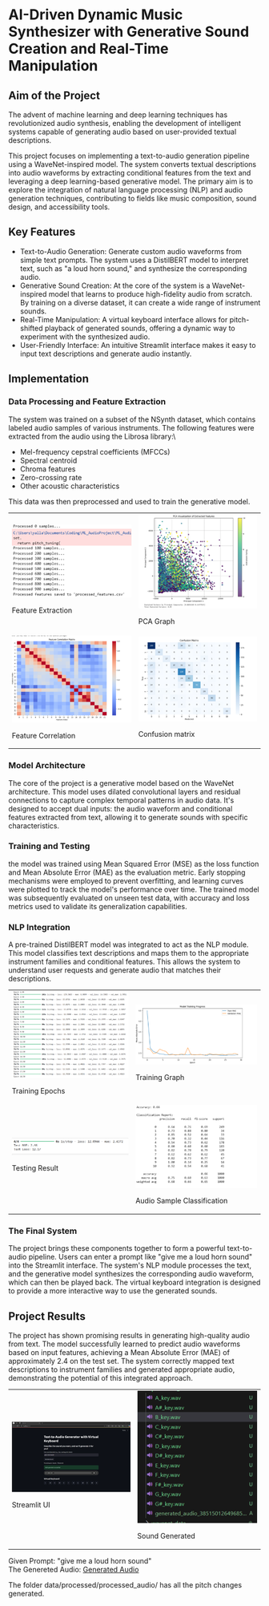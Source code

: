 # AI-Driven Dynamic Music Synthesizer with Generative Sound Creation and Real-Time Manipulation

## Aim of the Project
The advent of machine learning and deep learning techniques has revolutionized audio synthesis, enabling the development of intelligent systems capable of generating audio based on user-provided textual descriptions. 

This project focuses on implementing a text-to-audio generation pipeline using a WaveNet-inspired model. The system converts textual descriptions into audio waveforms by extracting conditional features from the text and leveraging a deep learning-based generative model. The primary aim is to explore the integration of natural language processing (NLP) and audio generation techniques, contributing to fields like music composition, sound design, and accessibility tools.

## Key Features

* Text-to-Audio Generation: Generate custom audio waveforms from simple text prompts. The system uses a DistilBERT model to interpret text, such as "a loud horn sound," and synthesize the corresponding audio.
* Generative Sound Creation: At the core of the system is a WaveNet-inspired model that learns to produce high-fidelity audio from scratch. By training on a diverse dataset, it can create a wide range of instrument sounds.
* Real-Time Manipulation: A virtual keyboard interface allows for pitch-shifted playback of generated sounds, offering a dynamic way to experiment with the synthesized audio.
* User-Friendly Interface: An intuitive Streamlit interface makes it easy to input text descriptions and generate audio instantly.

## Implementation

### Data Processing and Feature Extraction
The system was trained on a subset of the NSynth dataset, which contains labeled audio samples of various instruments. The following features were extracted from the audio using the Librosa library:\

* Mel-frequency cepstral coefficients (MFCCs)
* Spectral centroid
* Chroma features
* Zero-crossing rate
* Other acoustic characteristics

This data was then preprocessed and used to train the generative model.

<table>
  <tr>
    <td>
      <img src="data/Data.png" alt="Feature Extraction" width="300" />
      <p>Feature Extraction</p>
    </td>
    <td>
      <img src="data/PCA_Graph_FE.png" alt="PCA Graph" width="300" />
      <p>PCA Graph</p>
    </td>
  </tr>
  <tr>
    <td>
      <img src="data/Feature_CORR_FE.png" alt="Feature Correlation" width="300" />
      <p>Feature Correlation</p>
    </td>
    <td>
      <img src="data/Conf_Matrix_DA.png" alt="Confusion matrix" width="300" />
      <p>Confusion matrix</p>
    </td>
  </tr>
</table>

### Model Architecture
The core of the project is a generative model based on the WaveNet architecture. This model uses dilated convolutional layers and residual connections to capture complex temporal patterns in audio data. It's designed to accept dual inputs: the audio waveform and conditional features extracted from text, allowing it to generate sounds with specific characteristics.

### Training and Testing
the model was trained using Mean Squared Error (MSE) as the loss function and Mean Absolute Error (MAE) as the evaluation metric. Early stopping mechanisms were employed to prevent overfitting, and learning curves were plotted to track the model's performance over time. The trained model was subsequently evaluated on unseen test data, with accuracy and loss metrics used to validate its generalization capabilities.

### NLP Integration
A pre-trained DistilBERT model was integrated to act as the NLP module. This model classifies text descriptions and maps them to the appropriate instrument families and conditional features. This allows the system to understand user requests and generate audio that matches their descriptions.

<table>
  <tr>
    <td>
      <img src="data/Training2.png" alt="Training Epochs" width="300" />
      <p>Training Epochs</p>
    </td>
    <td>
      <img src="data/Training_graph.png" alt="Training Graph" width="300" />
      <p>Training Graph</p>
    </td>
  </tr>
  <tr>
    <td>
      <img src="data/Testing_Result.png" alt="Testing Result" width="300" />
      <p>Testing Result</p>
    </td>
    <td>
      <img src="data/Training.png" alt="Classification Samples" width="300" />
      <p>Audio Sample Classification</p>
    </td>
  </tr>
</table>

### The Final System
The project brings these components together to form a powerful text-to-audio pipeline. Users can enter a prompt like "give me a loud horn sound" into the Streamlit interface. The system's NLP module processes the text, and the generative model synthesizes the corresponding audio waveform, which can then be played back. The virtual keyboard integration is designed to provide a more interactive way to use the generated sounds.

## Project Results
The project has shown promising results in generating high-quality audio from text. The model successfully learned to predict audio waveforms based on input features, achieving a Mean Absolute Error (MAE) of approximately 2.4 on the test set. The system correctly mapped text descriptions to instrument families and generated appropriate audio, demonstrating the potential of this integrated approach.

<table>
  <tr>
    <td>
      <img src="data/UI.png" alt="Streamlit UI" width="300" />
      <p>Streamlit UI</p>
    </td>
    <td>
      <img src="data/Sound_Generated.png" alt="Sound Generated" width="300" />
      <p>Sound Generated</p>
    </td>
  </tr>
</table>

Given Prompt: "give me a loud horn sound"\
The Genereted Audio: [Generated Audio](data/processed/processed_audio/generated_audio_3851501264968560703.wav)

The folder data/processed/processed_audio/ has all the pitch changes generated.


